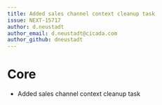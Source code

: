 ```yaml
---
title: Added sales channel context cleanup task
issue: NEXT-15717
author: d.neustadt
author_email: d.neustadt@cicada.com 
author_github: dneustadt
---
```

# Core
* Added sales channel context cleanup task
